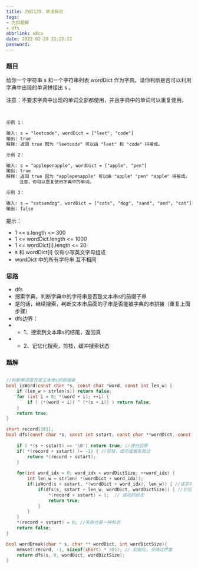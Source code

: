 ```yaml
---
title: 力扣139、单词拆分
tags: 
- 力扣题解
- dfs
abbrlink: a8ca
date: 2022-02-28 22:25:21
password:
---
```



### 题目


给你一个字符串 s 和一个字符串列表 wordDict 作为字典。请你判断是否可以利用字典中出现的单词拼接出 s 。

注意：不要求字典中出现的单词全部都使用，并且字典中的单词可以重复使用。

 
~~~tex
示例 1：

输入: s = "leetcode", wordDict = ["leet", "code"]
输出: true
解释: 返回 true 因为 "leetcode" 可以由 "leet" 和 "code" 拼接成。

~~~


~~~tex
示例 2：

输入: s = "applepenapple", wordDict = ["apple", "pen"]
输出: true
解释: 返回 true 因为 "applepenapple" 可以由 "apple" "pen" "apple" 拼接成。
     注意，你可以重复使用字典中的单词。

~~~


~~~tex
示例 3：

输入: s = "catsandog", wordDict = ["cats", "dog", "sand", "and", "cat"]
输出: false

~~~



提示：

* 1 <= s.length <= 300
* 1 <= wordDict.length <= 1000
* 1 <= wordDict[i].length <= 20
* s 和 wordDict[i] 仅有小写英文字母组成
* wordDict 中的所有字符串 互不相同



### 思路

* dfs
* 搜索字典，判断字典中的字符串是否是文本串s的前缀子串
* 是的话，继续搜索，判断文本串后面的子串是否能被字典的串拼接（重复上面步骤）
* dfs边界：
* * 1、搜索到文本串s的结尾，返回真
* * 2、记忆化搜索，剪枝，缓冲搜索状态



### 题解


~~~c

//判断单词是否是文本串s的前缀串
bool isWord(const char *s, const char *word, const int len_w) {
    if (len_w > strlen(s)) return false;
    for (int i = 0; *(word + i); ++i) {
        if ( (*(word + i)) ^ (*(s + i)) ) return false;
    }
    return true;
}

short record[301];
bool dfs(const char *s, const int sstart, const char **wordDict, const int wordDictSize) {
    
    if ( *(s + sstart) == '\0') return true; //递归边界
    if( *(record + sstart) != -1) { //剪枝，成功或者失败过
        return *(record + sstart);
    }
    
    for(int word_idx = 0; word_idx < wordDictSize; ++word_idx) {
        int len_w = strlen( *(wordDict + word_idx));
        if(isWord(s + sstart, *(wordDict + word_idx), len_w)) { //该字符串是s子串
            if(dfs(s, sstart + len_w, wordDict, wordDictSize)) { //它后面的串也是s的子串
                *(record + sstart) = 1;  // 成功的标志
                return true;
            }
        }
    }
    *(record + sstart) = 0; //失败也是一种标志
    return false;
}

bool wordBreak(char * s, char ** wordDict, int wordDictSize){
    memset(record, -1, sizeof(short) * 301); // 初始化，没讲过世面
    return dfs(s, 0, wordDict, wordDictSize);
}


~~~


